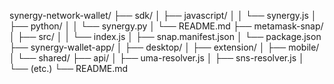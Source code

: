 synergy-network-wallet/
├── sdk/
│   ├── javascript/
│   │   └── synergy.js
│   ├── python/
│   │   └── synergy.py
│   └── README.md
├── metamask-snap/
│   ├── src/
│   │   └── index.js
│   ├── snap.manifest.json
│   └── package.json
├── synergy-wallet-app/
│   ├── desktop/
│   ├── extension/
│   ├── mobile/
│   └── shared/
├── api/
│   ├── uma-resolver.js
│   ├── sns-resolver.js
│   └── (etc.)
└── README.md

